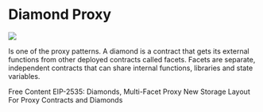 # Diamond Proxy
![](https://miro.medium.com/max/1400/0*FhaSEkj8aaMnjcff)

Is one of the proxy patterns. A diamond is a contract that gets its external functions from other deployed contracts called facets. Facets are separate, independent contracts that can share internal functions, libraries and state variables.

<ResourceGroupTitle>Free Content</ResourceGroupTitle>
<BadgeLink badgeText='Read' colorScheme='yellow' href='https://eips.ethereum.org/EIPS/eip-2535'>EIP-2535: Diamonds, Multi-Facet Proxy</BadgeLink>
<BadgeLink badgeText='Read' colorScheme='yellow' href='https://medium.com/1milliondevs/new-storage-layout-for-proxy-contracts-and-diamonds-98d01d0eadb'>New Storage Layout For Proxy Contracts and Diamonds</BadgeLink>